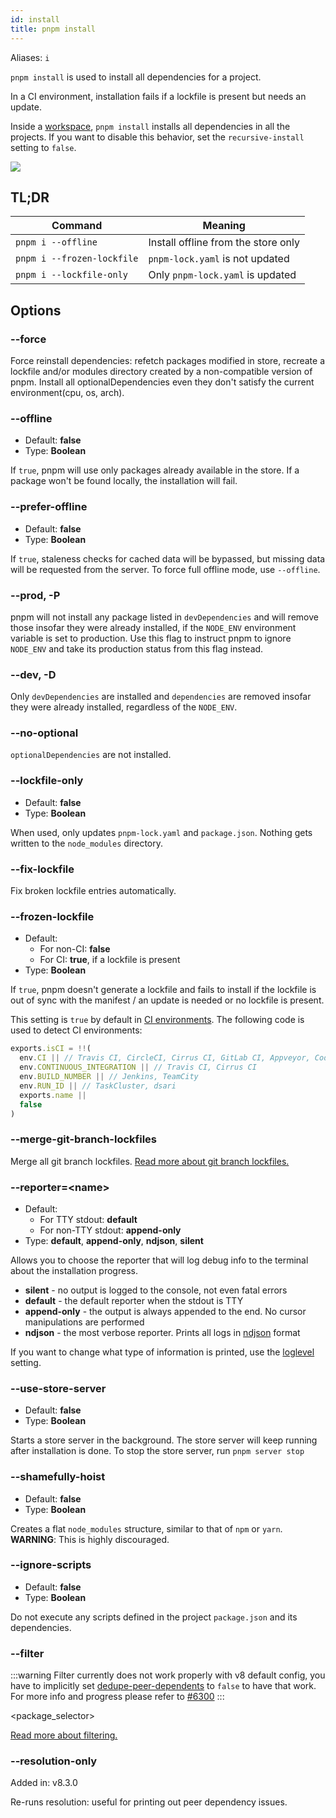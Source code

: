 ```yaml
---
id: install
title: pnpm install
---
```


Aliases: `i`

`pnpm install` is used to install all dependencies for a project.

In a CI environment, installation fails if a lockfile is present but needs an
update.

Inside a [workspace], `pnpm install` installs all dependencies in all the
projects. If you want to disable this behavior, set the `recursive-install`
setting to `false`.

![](/img/demos/pnpm-install.svg)

[workspace]: ../workspaces.md

## TL;DR

| Command                           | Meaning                             |
|-----------------------------------|-------------------------------------|
| `pnpm i --offline`                | Install offline from the store only |
| `pnpm i --frozen-lockfile`        | `pnpm-lock.yaml` is not updated     |
| `pnpm i --lockfile-only`          | Only `pnpm-lock.yaml` is updated    |

## Options

### --force

Force reinstall dependencies: refetch packages modified in store, recreate a lockfile and/or modules directory created by a non-compatible version of pnpm. Install all optionalDependencies even they don't satisfy the current environment(cpu, os, arch).

### --offline

* Default: **false**
* Type: **Boolean**

If `true`, pnpm will use only packages already available in the store.
If a package won't be found locally, the installation will fail.

### --prefer-offline

* Default: **false**
* Type: **Boolean**

If `true`, staleness checks for cached data will be bypassed, but missing data
will be requested from the server. To force full offline mode, use `--offline`.

### --prod, -P

pnpm will not install any package listed in `devDependencies` and will remove 
those insofar they were already installed, if the `NODE_ENV` environment variable 
is set to production. Use this flag to instruct pnpm to ignore `NODE_ENV` and take
its production status from this flag instead.

### --dev, -D

Only `devDependencies` are installed and `dependencies` are removed insofar they 
were already installed, regardless of the `NODE_ENV`.

### --no-optional

`optionalDependencies` are not installed.

### --lockfile-only

* Default: **false**
* Type: **Boolean**

When used, only updates `pnpm-lock.yaml` and `package.json`. Nothing gets written to the `node_modules` directory.

### --fix-lockfile

Fix broken lockfile entries automatically.

### --frozen-lockfile

* Default:
  * For non-CI: **false**
  * For CI: **true**, if a lockfile is present
* Type: **Boolean**

If `true`, pnpm doesn't generate a lockfile and fails to install if the lockfile
is out of sync with the manifest / an update is needed or no lockfile is
present.

This setting is `true` by default in [CI environments]. The following code is used to detect CI environments:

```js title="https://github.com/watson/ci-info/blob/44e98cebcdf4403f162195fbcf90b1f69fc6e047/index.js#L54-L61"
exports.isCI = !!(
  env.CI || // Travis CI, CircleCI, Cirrus CI, GitLab CI, Appveyor, CodeShip, dsari
  env.CONTINUOUS_INTEGRATION || // Travis CI, Cirrus CI
  env.BUILD_NUMBER || // Jenkins, TeamCity
  env.RUN_ID || // TaskCluster, dsari
  exports.name ||
  false
)
```

[CI environments]: https://github.com/watson/ci-info#supported-ci-tools

### --merge-git-branch-lockfiles

Merge all git branch lockfiles.
[Read more about git branch lockfiles.](../git_branch_lockfiles)


### --reporter=&lt;name\>

* Default:
    * For TTY stdout: **default**
    * For non-TTY stdout: **append-only**
* Type: **default**, **append-only**, **ndjson**, **silent**

Allows you to choose the reporter that will log debug info to the terminal about
the installation progress.

* **silent** - no output is logged to the console, not even fatal errors
* **default** - the default reporter when the stdout is TTY
* **append-only** - the output is always appended to the end. No cursor manipulations are performed
* **ndjson** - the most verbose reporter. Prints all logs in [ndjson](http://ndjson.org/) format

If you want to change what type of information is printed, use the [loglevel] setting.

[loglevel]: ../npmrc.md#loglevel

### --use-store-server

* Default: **false**
* Type: **Boolean**

Starts a store server in the background. The store server will keep running
after installation is done. To stop the store server, run `pnpm server stop`

### --shamefully-hoist

* Default: **false**
* Type: **Boolean**

Creates a flat `node_modules` structure, similar to that of `npm` or `yarn`.
**WARNING**: This is highly discouraged.

### --ignore-scripts

* Default: **false**
* Type: **Boolean**

Do not execute any scripts defined in the project `package.json` and its
dependencies.

### --filter 
:::warning
Filter currently does not work properly with v8 default config, you have to implicitly set [dedupe-peer-dependents](../npmrc.md#dedupe-peer-dependents) to `false` to have that work. For more info and progress please refer to [#6300](https://github.com/pnpm/pnpm/issues/6300)
:::

&lt;package_selector>

[Read more about filtering.](../filtering.md)

### --resolution-only

Added in: v8.3.0

Re-runs resolution: useful for printing out peer dependency issues.
